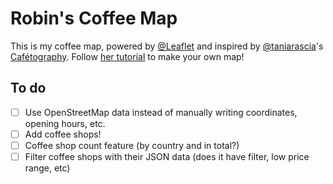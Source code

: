 # Robin's Coffee Map

This is my coffee map, powered by [@Leaflet](https://github.com/Leaflet/Leaflet) and inspired by [@taniarascia](https://github.com/taniarascia/)'s [Cafétography](https://taniarascia.github.io/coffee/). Follow [her tutorial](https://www.taniarascia.com/real-world-examples-of-map-filter-and-reduce-in-javascript/) to make your own map!

## To do

- [ ] Use OpenStreetMap data instead of manually writing coordinates, opening hours, etc.
- [ ] Add coffee shops!
- [ ] Coffee shop count feature (by country and in total?)
- [ ] Filter coffee shops with their JSON data (does it have filter, low price range, etc)
